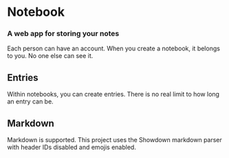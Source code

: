 # Notebook
### A web app for storing your notes

Each person can have an account. When you create a notebook, it belongs to you. No one else can see it.
## Entries
Within notebooks, you can create entries. There is no real limit to how long an entry can be.
## Markdown
Markdown is supported. This project uses the Showdown markdown parser with header IDs disabled and emojis enabled.